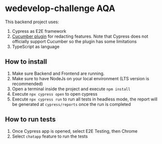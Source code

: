 # wedevelop-challenge AQA

This backend project uses:
1. Cypress as E2E framework
1. [Cucumber plugin](https://github.com/badeball/cypress-cucumber-preprocessor) for redacting features. Note that Cypress does not officially support Cucumber so the plugin has some limitations 
2. TypeScript as language

## How to install

1. Make sure Backend and Frontend are running.
2. Make sure to have NodeJs on your local environment (LTS version is recommended)
3. Open a terminal inside the project and execute `npm install`
4. Execute `npx cypress open` to open cypress
5. Execute `npx cypress run` to run all tests in headless mode, the report will be generated at `cypress/reports` once the run is completed

## How to run tests

1. Once Cypress app is opened, select E2E Testing, then Chrome
2. Select `chatapp` feature to run the tests
